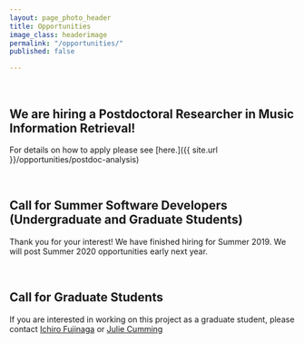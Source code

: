```yaml
---
layout: page_photo_header
title: Opportunities
image_class: headerimage
permalink: "/opportunities/"
published: false

---
```

<br>

## We are hiring a Postdoctoral Researcher in Music Information Retrieval!

For details on how to apply please see [here.]({{ site.url }}/opportunities/postdoc-analysis)

<br>

## Call for Summer Software Developers (Undergraduate and Graduate Students)

Thank you for your interest! We have finished hiring for Summer 2019. We will post Summer 2020 opportunities early next year.

<br>

## Call for Graduate Students

If you are interested in working on this project as a graduate student, please contact [Ichiro Fujinaga](mailto:ich@music.mcgill.ca) or [Julie Cumming](mailto:julie.cumming@mcgill.ca)